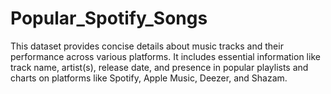 # Popular_Spotify_Songs
This dataset provides concise details about music tracks and their performance across various platforms. It includes essential information like track name, artist(s), release date, and presence in popular playlists and charts on platforms like Spotify, Apple Music, Deezer, and Shazam.
